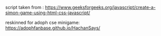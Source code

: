 script taken from : https://www.geeksforgeeks.org/javascript/create-a-simon-game-using-html-css-javascript/

reskinned for adoph cse minigame:
https://adophfanbase.github.io/HachanSays/
